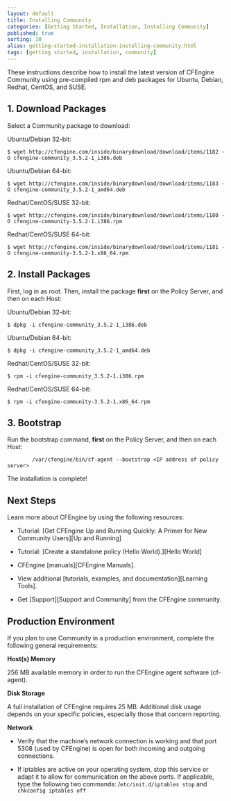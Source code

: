 ```yaml
---
layout: default
title: Installing Community
categories: [Getting Started, Installation, Installing Community]
published: true
sorting: 10
alias: getting-started-installation-installing-community.html
tags: [getting started, installation, community]
---
```


These instructions describe how to install the latest version of CFEngine Community using pre-compiled rpm and 
deb packages for Ubuntu, Debian, Redhat, CentOS, and SUSE.

## 1. Download Packages 

Select a Community package to download:

Ubuntu/Debian 32-bit:

```
$ wget http://cfengine.com/inside/binarydownload/download/items/1182 -O cfengine-community_3.5.2-1_i386.deb
```

Ubuntu/Debian 64-bit:

```
$ wget http://cfengine.com/inside/binarydownload/download/items/1183 -O cfengine-community_3.5.2-1_amd64.deb
```

Redhat/CentOS/SUSE 32-bit:

```
$ wget http://cfengine.com/inside/binarydownload/download/items/1180 -O cfengine-community-3.5.2-1.i386.rpm 
```

Redhat/CentOS/SUSE 64-bit:

```
$ wget http://cfengine.com/inside/binarydownload/download/items/1181 -O cfengine-community-3.5.2-1.x86_64.rpm 
```

## 2. Install Packages

First, log in as root. Then, install the package **first** on the Policy Server, and then on each Host:

Ubuntu/Debian 32-bit:

```
$ dpkg -i cfengine-community_3.5.2-1_i386.deb
```

Ubuntu/Debian 64-bit:

```
$ dpkg -i cfengine-community_3.5.2-1_amd64.deb
```

Redhat/CentOS/SUSE 32-bit:

```
$ rpm -i cfengine-community_3.5.2-1.i386.rpm
```

Redhat/CentOS/SUSE 64-bit:

```
$ rpm -i cfengine-community-3.5.2-1.x86_64.rpm
```

## 3. Bootstrap

Run the bootstrap command, **first** on the Policy Server, and then on each Host:

```
        /var/cfengine/bin/cf-agent --bootstrap <IP address of policy server>
```

The installation is complete!

## Next Steps

Learn more about CFEngine by using the following resources:

* Tutorial: [Get CFEngine Up and Running Quickly: A Primer for New Community Users][Up and Running]

* Tutorial: [Create a standalone policy (Hello World).][Hello World]

* CFEngine [manuals][CFEngine Manuals].

* View additional [tutorials, examples, and documentation][Learning Tools].

* Get [Support][Support and Community] from the CFEngine community.

## Production Environment

If you plan to use Community in a production environment, complete the following general requirements:

**Host(s) Memory** 

256 MB available memory in order to run the CFEngine agent software (cf-agent).

**Disk Storage** 

A full installation of CFEngine requires 25 MB. Additional disk usage
depends on your specific policies, especially those that concern reporting.

**Network** 

* Verify that the machine’s network connection is working and that port 5308
  (used by CFEngine) is open for both incoming and outgoing connections.

* If iptables are active on your operating system, stop this service or adapt
  it to allow for communication on the above ports. If applicable, type the
  following two commands: /`etc/init.d/iptables stop` and `chkconfig iptables
  off`
